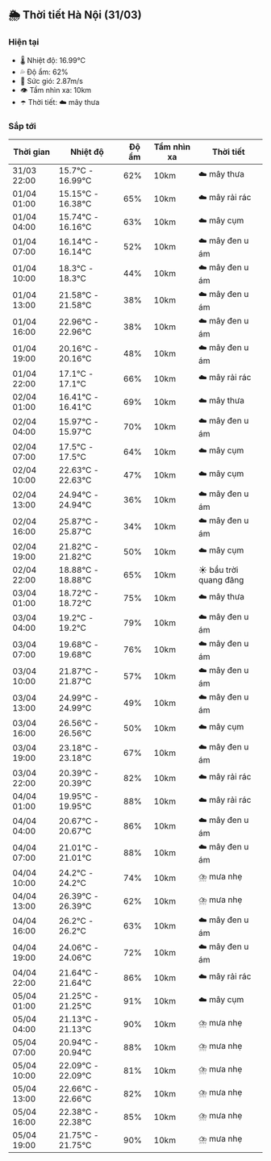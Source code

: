 ## 🌦️ Thời tiết Hà Nội (31/03)

### Hiện tại

- 🌡️ Nhiệt độ: 16.99℃
- 💦 Độ ẩm: 62%
- 💨 Sức gió: 2.87m/s
- 👁️ Tầm nhìn xa: 10km
- ☂️ Thời tiết: ☁️ mây thưa

### Sắp tới

| Thời gian | Nhiệt độ | Độ ẩm | Tầm nhìn xa | Thời tiết |
| --- | --- | --- | --- | --- |
| 31/03 22:00 | 15.7℃ - 16.99℃ | 62% | 10km | ☁️ mây thưa |
| 01/04 01:00 | 15.15℃ - 16.38℃ | 65% | 10km | ☁️ mây rải rác |
| 01/04 04:00 | 15.74℃ - 16.16℃ | 63% | 10km | ☁️ mây cụm |
| 01/04 07:00 | 16.14℃ - 16.14℃ | 52% | 10km | ☁️ mây đen u ám |
| 01/04 10:00 | 18.3℃ - 18.3℃ | 44% | 10km | ☁️ mây đen u ám |
| 01/04 13:00 | 21.58℃ - 21.58℃ | 38% | 10km | ☁️ mây đen u ám |
| 01/04 16:00 | 22.96℃ - 22.96℃ | 38% | 10km | ☁️ mây đen u ám |
| 01/04 19:00 | 20.16℃ - 20.16℃ | 48% | 10km | ☁️ mây đen u ám |
| 01/04 22:00 | 17.1℃ - 17.1℃ | 66% | 10km | ☁️ mây rải rác |
| 02/04 01:00 | 16.41℃ - 16.41℃ | 69% | 10km | ☁️ mây thưa |
| 02/04 04:00 | 15.97℃ - 15.97℃ | 70% | 10km | ☁️ mây đen u ám |
| 02/04 07:00 | 17.5℃ - 17.5℃ | 64% | 10km | ☁️ mây cụm |
| 02/04 10:00 | 22.63℃ - 22.63℃ | 47% | 10km | ☁️ mây cụm |
| 02/04 13:00 | 24.94℃ - 24.94℃ | 36% | 10km | ☁️ mây đen u ám |
| 02/04 16:00 | 25.87℃ - 25.87℃ | 34% | 10km | ☁️ mây đen u ám |
| 02/04 19:00 | 21.82℃ - 21.82℃ | 50% | 10km | ☁️ mây cụm |
| 02/04 22:00 | 18.88℃ - 18.88℃ | 65% | 10km | ☀️ bầu trời quang đãng |
| 03/04 01:00 | 18.72℃ - 18.72℃ | 75% | 10km | ☁️ mây thưa |
| 03/04 04:00 | 19.2℃ - 19.2℃ | 79% | 10km | ☁️ mây đen u ám |
| 03/04 07:00 | 19.68℃ - 19.68℃ | 76% | 10km | ☁️ mây đen u ám |
| 03/04 10:00 | 21.87℃ - 21.87℃ | 57% | 10km | ☁️ mây đen u ám |
| 03/04 13:00 | 24.99℃ - 24.99℃ | 49% | 10km | ☁️ mây đen u ám |
| 03/04 16:00 | 26.56℃ - 26.56℃ | 50% | 10km | ☁️ mây cụm |
| 03/04 19:00 | 23.18℃ - 23.18℃ | 67% | 10km | ☁️ mây đen u ám |
| 03/04 22:00 | 20.39℃ - 20.39℃ | 82% | 10km | ☁️ mây rải rác |
| 04/04 01:00 | 19.95℃ - 19.95℃ | 88% | 10km | ☁️ mây rải rác |
| 04/04 04:00 | 20.67℃ - 20.67℃ | 86% | 10km | ☁️ mây đen u ám |
| 04/04 07:00 | 21.01℃ - 21.01℃ | 88% | 10km | ☁️ mây đen u ám |
| 04/04 10:00 | 24.2℃ - 24.2℃ | 74% | 10km | ⛈️ mưa nhẹ |
| 04/04 13:00 | 26.39℃ - 26.39℃ | 62% | 10km | ⛈️ mưa nhẹ |
| 04/04 16:00 | 26.2℃ - 26.2℃ | 63% | 10km | ☁️ mây đen u ám |
| 04/04 19:00 | 24.06℃ - 24.06℃ | 72% | 10km | ☁️ mây đen u ám |
| 04/04 22:00 | 21.64℃ - 21.64℃ | 86% | 10km | ☁️ mây rải rác |
| 05/04 01:00 | 21.25℃ - 21.25℃ | 91% | 10km | ☁️ mây cụm |
| 05/04 04:00 | 21.13℃ - 21.13℃ | 90% | 10km | ⛈️ mưa nhẹ |
| 05/04 07:00 | 20.94℃ - 20.94℃ | 88% | 10km | ⛈️ mưa nhẹ |
| 05/04 10:00 | 22.09℃ - 22.09℃ | 81% | 10km | ⛈️ mưa nhẹ |
| 05/04 13:00 | 22.66℃ - 22.66℃ | 82% | 10km | ⛈️ mưa nhẹ |
| 05/04 16:00 | 22.38℃ - 22.38℃ | 85% | 10km | ⛈️ mưa nhẹ |
| 05/04 19:00 | 21.75℃ - 21.75℃ | 90% | 10km | ⛈️ mưa nhẹ |
